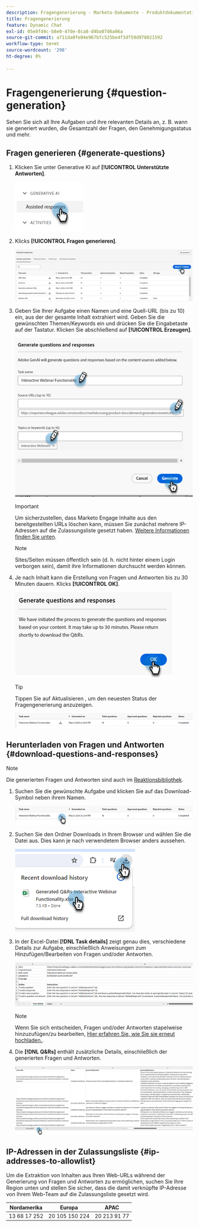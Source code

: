 ```yaml
---
description: Fragengenerierung - Marketo-Dokumente - Produktdokumentation
title: Fragengenerierung
feature: Dynamic Chat
exl-id: 05e0fd4c-b8e0-47de-8ca8-d4ba07d6a06a
source-git-commit: a711da0fe04e967bfc525be4f3df59d978021592
workflow-type: tm+mt
source-wordcount: '298'
ht-degree: 0%

---
```


# Fragengenerierung {#question-generation}

Sehen Sie sich all Ihre Aufgaben und ihre relevanten Details an, z. B. wann sie generiert wurden, die Gesamtzahl der Fragen, den Genehmigungsstatus und mehr.

## Fragen generieren {#generate-questions}

1. Klicken Sie unter Generative KI auf **[!UICONTROL Unterstützte Antworten]**.

   ![](assets/question-generation-1.png)

1. Klicks **[!UICONTROL Fragen generieren]**.

   ![](assets/question-generation-2.png)

1. Geben Sie Ihrer Aufgabe einen Namen und eine Quell-URL (bis zu 10) ein, aus der der gesamte Inhalt extrahiert wird. Geben Sie die gewünschten Themen/Keywords ein und drücken Sie die Eingabetaste auf der Tastatur. Klicken Sie abschließend auf **[!UICONTROL Erzeugen]**.

   ![](assets/question-generation-3.png)

   >[!IMPORTANT]
   >
   >Um sicherzustellen, dass Marketo Engage Inhalte aus den bereitgestellten URLs löschen kann, müssen Sie zunächst mehrere IP-Adressen auf die Zulassungsliste gesetzt haben. [Weitere Informationen finden Sie unten](#ip-addresses-to-allowlist).

   >[!NOTE]
   >
   >Sites/Seiten müssen öffentlich sein (d. h. nicht hinter einem Login verborgen sein), damit ihre Informationen durchsucht werden können.

1. Je nach Inhalt kann die Erstellung von Fragen und Antworten bis zu 30 Minuten dauern. Klicks **[!UICONTROL OK]**.

   ![](assets/question-generation-4.png)

   >[!TIP]
   >
   >Tippen Sie auf Aktualisieren , um den neuesten Status der Fragengenerierung anzuzeigen.

   ![](assets/question-generation-5.png)

## Herunterladen von Fragen und Antworten {#download-questions-and-responses}

>[!NOTE]
>
>Die generierten Fragen und Antworten sind auch im [Reaktionsbibliothek](/help/marketo/product-docs/demand-generation/dynamic-chat/generative-ai/response-library.md).

1. Suchen Sie die gewünschte Aufgabe und klicken Sie auf das Download-Symbol neben ihrem Namen.

   ![](assets/question-generation-6.png)

1. Suchen Sie den Ordner Downloads in Ihrem Browser und wählen Sie die Datei aus. Dies kann je nach verwendetem Browser anders aussehen.

   ![](assets/question-generation-7.png)

1. In der Excel-Datei **[!DNL Task details]** zeigt genau dies, verschiedene Details zur Aufgabe, einschließlich Anweisungen zum Hinzufügen/Bearbeiten von Fragen und/oder Antworten.

   ![](assets/question-generation-8.png)

   >[!NOTE]
   >
   >Wenn Sie sich entscheiden, Fragen und/oder Antworten stapelweise hinzuzufügen/zu bearbeiten, [Hier erfahren Sie, wie Sie sie erneut hochladen.](/help/marketo/product-docs/demand-generation/dynamic-chat/generative-ai/response-library.md).

1. Die **[!DNL Q&Rs]** enthält zusätzliche Details, einschließlich der generierten Fragen und Antworten.

   ![](assets/question-generation-9.png)

## IP-Adressen in der Zulassungsliste {#ip-addresses-to-allowlist}

Um die Extraktion von Inhalten aus Ihren Web-URLs während der Generierung von Fragen und Antworten zu ermöglichen, suchen Sie Ihre Region unten und stellen Sie sicher, dass die damit verknüpfte IP-Adresse von Ihrem Web-Team auf die Zulassungsliste gesetzt wird.

<table width="450">
<thead>
  <tr>
    <th>Nordamerika</th>
    <th>Europa</th>
    <th>APAC</th>
  </tr>
</thead>
<tbody>
  <tr>
    <td>13 68 17 252</td>
    <td>20 105 150 224</td>
    <td>20 213 91 77</td>
  </tr>
</tbody>
</table>
